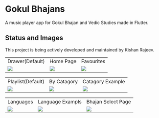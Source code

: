 # Gokul Bhajans

A music player app for Gokul Bhajan and Vedic Studies made in Flutter.

## Status and Images

This project is being actively developed and maintained by Kishan Rajeev.

<table>
  <tr>
    <td>Drawer(Default)</td>
     <td>Home Page</td>
     <td>Favourites</td>
  </tr>
  <tr>
    <td><img src="https://user-images.githubusercontent.com/125786083/219973791-b7ff71fa-a903-4d3b-abdf-9ed96d32b189.jpg"></td>
    <td><img src="https://user-images.githubusercontent.com/125786083/219973844-5fef1bb1-3a39-4747-97bf-5f7c5c99e42f.jpg"></td>
    <td><img src="https://user-images.githubusercontent.com/125786083/219973792-53826225-6935-4b85-9661-f2c820fc8e3a.jpg"></td>
  </tr>
 </table>

<table>
  <tr>
    <td>Playlist(Default)</td>
     <td>By Catagory</td>
     <td>Catagory Example</td>
  </tr>
  <tr>
    <td><img src="https://user-images.githubusercontent.com/125786083/219973793-17c5cb3b-b7e0-4711-8d6f-1d0c034ea4c5.jpg"></td>
    <td><img src="https://user-images.githubusercontent.com/125786083/219973795-33466b8f-24d9-44de-b195-9ec9008b00a4.jpg"></td>
    <td><img src="https://user-images.githubusercontent.com/125786083/219973796-e54b9d4b-253c-4c6f-a12e-a2195c41587e.jpg"></td>
  </tr>
 </table>

<table>
  <tr>
    <td>Languages</td>
     <td>Language Exampls</td>
     <td>Bhajan Select Page</td>
  </tr>
  <tr>
    <td><img src="https://user-images.githubusercontent.com/125786083/219973797-3fccdaab-b2d1-4120-9581-51e454c97d0e.jpg"></td>
    <td><img src="https://user-images.githubusercontent.com/125786083/219973798-b5d9d30f-8e30-441f-9a0d-7c96d2899eaa.jpg"></td>
    <td><img src="https://user-images.githubusercontent.com/125786083/219973799-fc97dda6-f791-4e93-a652-ba1bdf04a828.jpg"></td>
  </tr>
 </table>
 

